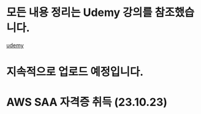 # 모든 내용 정리는 Udemy 강의를 참조했습니다.
[udemy](https://www.udemy.com/)

# 지속적으로 업로드 예정입니다.

# AWS SAA 자격증 취득 (23.10.23)
<div data-iframe-width="150" data-iframe-height="270" data-share-badge-id="be5b16cf-1269-44b9-b4c8-3cb298ed27d4" data-share-badge-host="https://www.credly.com"></div><script type="text/javascript" async src="//cdn.credly.com/assets/utilities/embed.js"></script>
